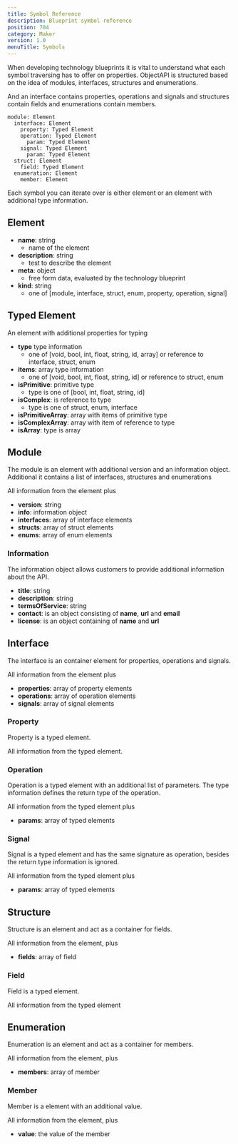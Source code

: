 ```yaml
---
title: Symbol Reference
description: Blueprint symbol reference
position: 704
category: Maker
version: 1.0
menuTitle: Symbols
---
```


When developing technology blueprints it is vital to understand what each symbol traversing has to offer on properties. ObjectAPI is structured based on the idea of modules, interfaces, structures and enumerations.

And an interface contains properties, operations and signals and structures contain fields and enumerations contain members.

```
module: Element
  interface: Element
    property: Typed Element
    operation: Typed Element
      param: Typed Element
    signal: Typed Element
      param: Typed Element
  struct: Element
    field: Typed Element
  enumeration: Element
    member: Element
```

Each symbol you can iterate over is either element or an element with additional type information.

## Element

* **name**: string
  * name of the element
* **description**: string
  * test to describe the element
* **meta**: object
  * free form data, evaluated by the technology blueprint
* **kind**: string 
  * one of [module, interface, struct, enum, property, operation, signal] 

## Typed Element

An element with additional properties for typing

* **type** type information
  * one of [void, bool, int, float, string, id, array] or reference to interface, struct, enum
* **items**: array type information
  * one of [void, bool, int, float, string, id] or reference to struct, enum
* **isPrimitive**: primitive type
  * type is one of [bool, int, float, string, id]
* **isComplex**: is reference to type
  * type is one of struct, enum, interface
* **isPrimitiveArray**: array with items of primitive type
* **isComplexArray**: array with item of reference to type
* **isArray**: type is array

## Module

The module is an element with additional version and an information object. Additional it contains a list of interfaces, structures and enumerations

All information from the element plus

* **version**: string
* **info**: information object
* **interfaces**: array of interface elements
* **structs**: array of struct elements
* **enums**: array of enum elements

### Information

The information object allows customers to provide additional information about the API.

* **title**: string
* **description**: string
* **termsOfService**: string
* **contact**: is an object consisting of **name**, **url** and **email**
* **license**: is an object containing of **name** and **url**

## Interface

The interface is an container element for properties, operations and signals.

All information from the element plus

* **properties**: array of property elements
* **operations**: array of operation elements
* **signals**: array of signal elements

### Property

Property is a typed element.

All information from the typed element.

### Operation

Operation is a typed element with an additional list of parameters. The type information defines the return type of the operation.

All information from the typed element plus

* **params**: array of typed elements

### Signal

Signal is a typed element and has the same signature as operation, besides the return type information is ignored.

All information from the typed element plus

* **params**: array of typed elements

## Structure

Structure is an element and act as a container for fields.

All information from the element, plus

* **fields**: array of field

### Field

Field is a typed element.

All information from the typed element

## Enumeration

Enumeration is an element and act as a container for members.

All information from the element, plus

* **members**: array of member

### Member

Member is a element with an additional value.

All information from the element, plus

* **value**: the value of the member